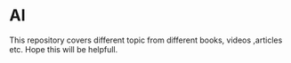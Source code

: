 # AI
This repository covers different topic from different books, videos ,articles etc. Hope this will be helpfull.
